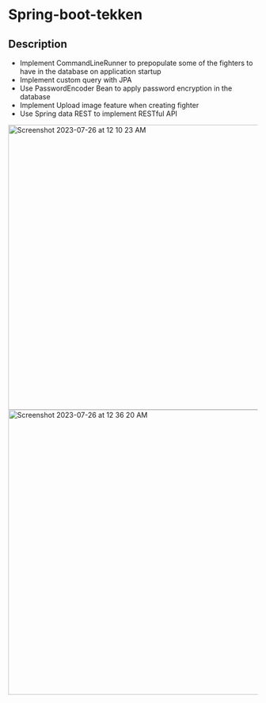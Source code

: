 # Spring-boot-tekken

## Description
- Implement CommandLineRunner to prepopulate some of the fighters to have in the database on application startup
- Implement custom query with JPA
- Use PasswordEncoder Bean to apply password encryption in the database
- Implement Upload image feature when creating fighter
- Use Spring data REST to implement RESTful API



<img width="574" alt="Screenshot 2023-07-26 at 12 10 23 AM" src="https://github.com/kylui82/Spring-boot-tekken/assets/101900083/17a67300-7463-4568-bfd2-c7f96dd7367c">
<img width="574" alt="Screenshot 2023-07-26 at 12 36 20 AM" src="https://github.com/kylui82/Spring-boot-tekken/assets/101900083/fdc358b1-1d8c-4038-91ed-11c11d423597">


